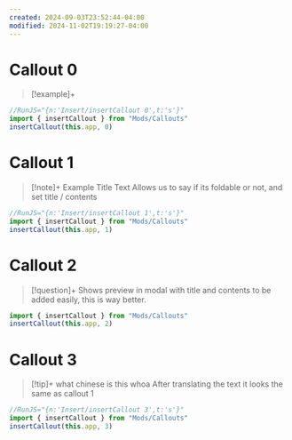 ```yaml
---
created: 2024-09-03T23:52:44-04:00
modified: 2024-11-02T19:19:27-04:00
---
```


# Callout 0

> [!example]+

```js
//RunJS="{n:'Insert/insertCallout 0',t:'s'}"
import { insertCallout } from "Mods/Callouts"
insertCallout(this.app, 0)
```

# Callout 1

> [!note]+ Example Title Text
> Allows us to say if its foldable or not, and set title / contents

```js
//RunJS="{n:'Insert/insertCallout 1',t:'s'}"
import { insertCallout } from "Mods/Callouts"
insertCallout(this.app, 1)
```

# Callout 2

> [!question]+ Shows preview in modal
> with title and contents to be added easily, this is way better.

```js RunJS="{n:'Insert/insertCallout',t:'s'}"
import { insertCallout } from "Mods/Callouts"
insertCallout(this.app, 2)
```

# Callout 3

> [!tip]+ what chinese is this
> whoa
> After translating the text it looks the same as callout 1

```js
//RunJS="{n:'Insert/insertCallout 3',t:'s'}"
import { insertCallout } from "Mods/Callouts"
insertCallout(this.app, 3)
```
